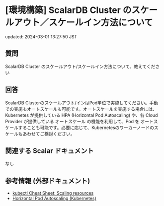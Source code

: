 # [環境構築] ScalarDB Cluster のスケールアウト／スケールイン方法について

updated: 2024-03-01 13:27:50 JST

## 質問

ScalarDB Cluster
のスケールアウト/スケールイン方法について、教えてください

## 回答

ScalarDB
Clusterのスケールアウト/インはPod単位で実施してください。手動での実施もオートスケールも可能です。オートスケールを実施する場合には、Kubernetes
が提供している HPA (Horizontal Pod Autoscaling) や、各 Cloud Provider
が提供している オートスケール の機能を利用して、Pod を
オートスケールすることも可能です。必要に応じて、Kubernetesのワーカーノードのスケールもあわせてご検討ください。

## 関連する Scalar ドキュメント

なし

## 参考情報 (外部ドキュメント)

-   [kubectl Cheat Sheet: Scaling
    resources](https://kubernetes.io/docs/reference/kubectl/cheatsheet/#scaling-resources)
-   [Horizontal Pod Autoscaling
    (Kubernetes)](https://kubernetes.io/docs/tasks/run-application/horizontal-pod-autoscale/)
